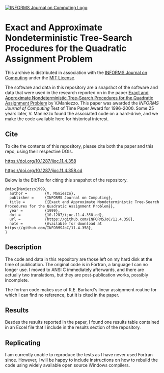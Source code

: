 [![INFORMS Journal on Computing Logo](https://INFORMSJoC.github.io/logos/INFORMS_Journal_on_Computing_Header.jpg)](https://pubsonline.informs.org/journal/ijoc)

# Exact and Approximate Nondeterministic Tree-Search Procedures for the Quadratic Assignment Problem

This archive is distributed in association with the [INFORMS Journal on
Computing](https://pubsonline.informs.org/journal/ijoc) under the [MIT License](LICENSE).

The software and data in this repository are a snapshot of the software and data
that were used in the research reported on in the paper 
[Exact and Approximate Nondeterministic Tree-Search Procedures for the Quadratic Assignment Problem](https://doi.org/10.1287/ijoc.11.4.358) by V.Maniezzo. 
This paper was awarded the _INFORMS Journal of Computing_ Test of Time Paper Award for 1996-2000.
Some 25 years later, V. Maniezzo found the associated code on a hard-drive, and we make the code available here for historical interest.

## Cite

To cite the contents of this repository, please cite both the paper and this repo, using their respective DOIs.

https://doi.org/10.1287/ijoc.11.4.358

https://doi.org/10.1287/ijoc.11.4.358.cd

Below is the BibTex for citing this snapshot of the repository.

```
@misc{Maniezzo1999,
  author =        {V. Maniezzo},
  publisher =     {INFORMS Journal on Computing},
  title =         {{Exact and Approximate Nondeterministic Tree-Search Procedures for the Quadratic Assignment Problem}},
  year =          {1999},
  doi =           {10.1287/ijoc.11.4.358.cd},
  url =           {https://github.com/INFORMSJoC/11.4.358},
  note =          {Available for download at https://github.com/INFORMSJoC/11.4.358},
}  
```

## Description

The code and data in this repository are those left on my hard disk at the time of publication. The original code is in Fortran, a language I can no longer use. I moved to ANSI C immediately afterwards, and there are actually two translations, but they are post-publication works, possibly incomplete.

The fortran code makes use of R.E. Burkard's linear assignment routine for which I can find no reference, but it is cited in the paper.

## Results

Besdes the results reported in the paper, I found one results table contained in an Excel file that I include in the results section of the repository.

## Replicating

I am currently unable to reproduce the tests as I have never used Fortran since. However, I will be happy to include instructions on how to rebuild the code using widely available open source Windows compilers.
